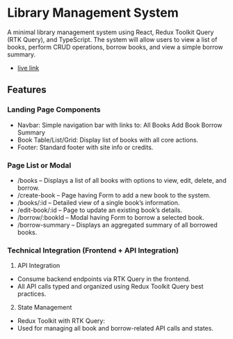 # Library Management System 

A minimal library management system using React, Redux Toolkit Query (RTK Query), and TypeScript. The system will allow users to view a list of books, perform CRUD operations, borrow books, and view a simple borrow summary.

- [live link](https://library-management-system-mu-weld.vercel.app) 

## Features
### Landing Page Components
- Navbar: Simple navigation bar with links to:
  All Books
  Add Book
  Borrow Summary
- Book Table/List/Grid: Display list of books with all core actions.
- Footer: Standard footer with site info or credits.

### Page List or Modal
- /books – Displays a list of all books with options to view, edit, delete, and borrow.
- /create-book – Page having Form to add a new book to the system.
- /books/:id – Detailed view of a single book’s information.
- /edit-book/:id – Page to update an existing book’s details.
- /borrow/:bookId – Modal having Form to borrow a selected book.
- /borrow-summary – Displays an aggregated summary of all borrowed books.

### Technical Integration (Frontend + API Integration)

1. API Integration

- Consume backend endpoints via RTK Query in the frontend.
- All API calls typed and organized using Redux Toolkit Query best practices.

2. State Management

- Redux Toolkit with RTK Query:
- Used for managing all book and borrow-related API calls and states.
